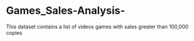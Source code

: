 # Games_Sales-Analysis-
This dataset contains a list of videos games with sales greater than 100,000 copies
